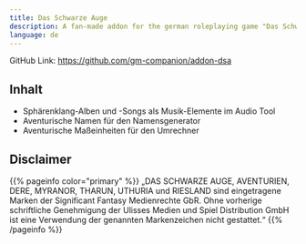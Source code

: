 ```yaml
---
title: Das Schwarze Auge
description: A fan-made addon for the german roleplaying game "Das Schwarze Auge"
language: de
---
```


GitHub Link: https://github.com/gm-companion/addon-dsa

## Inhalt

- Sphärenklang-Alben und -Songs als Musik-Elemente im Audio Tool
- Aventurische Namen für den Namensgenerator
- Aventurische Maßeinheiten für den Umrechner
<!-- - Patzertabellen-Feature im Combat Tracker -->
<!-- - Gegenstände für den Item Shop -->

## Disclaimer

{{% pageinfo color="primary" %}}
„DAS SCHWARZE AUGE, AVENTURIEN, DERE, MYRANOR, THARUN, UTHURIA und RIESLAND sind eingetragene Marken der Significant Fantasy Medienrechte GbR. Ohne vorherige schriftliche Genehmigung der Ulisses Medien und Spiel Distribution GmbH ist eine Verwendung der genannten Markenzeichen nicht gestattet.“
{{% /pageinfo %}}